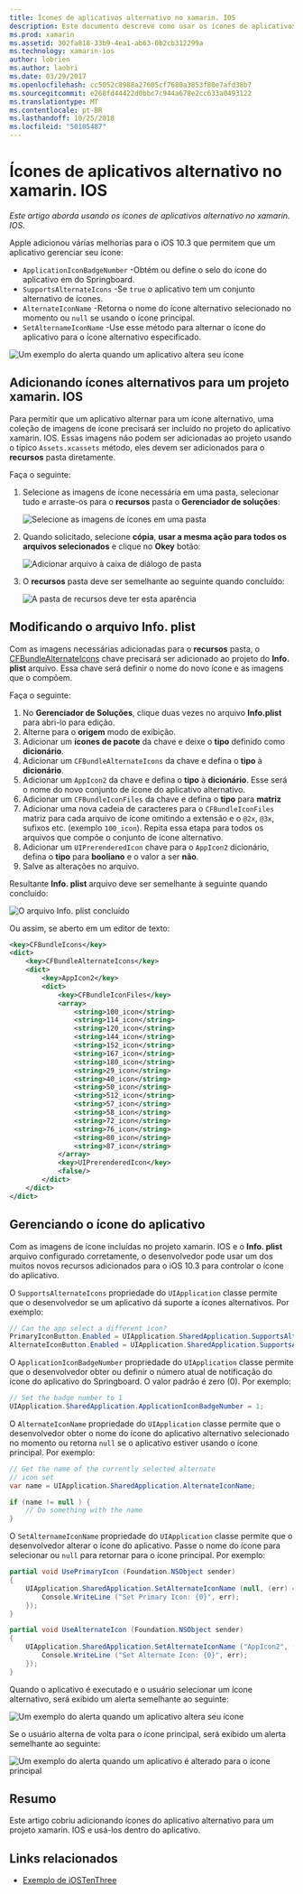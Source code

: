 ```yaml
---
title: Ícones de aplicativos alternativo no xamarin. IOS
description: Este documento descreve como usar os ícones de aplicativos alternativo no xamarin. IOS. Ele aborda como adicionar esses ícones para um projeto xamarin. IOS, como modificar o arquivo Info. plist e como gerenciar o ícone do aplicativo de forma programática.
ms.prod: xamarin
ms.assetid: 302fa818-33b9-4ea1-ab63-0b2cb312299a
ms.technology: xamarin-ios
author: lobrien
ms.author: laobri
ms.date: 03/29/2017
ms.openlocfilehash: cc5052c8988a27605cf7680a3853f80e7afd38b7
ms.sourcegitcommit: e268fd44422d0bbc7c944a678e2cc633a0493122
ms.translationtype: MT
ms.contentlocale: pt-BR
ms.lasthandoff: 10/25/2018
ms.locfileid: "50105487"
---
```

# <a name="alternate-app-icons-in-xamarinios"></a>Ícones de aplicativos alternativo no xamarin. IOS

_Este artigo aborda usando os ícones de aplicativos alternativo no xamarin. IOS._

Apple adicionou várias melhorias para o iOS 10.3 que permitem que um aplicativo gerenciar seu ícone:

 - `ApplicationIconBadgeNumber` -Obtém ou define o selo do ícone do aplicativo em do Springboard.
 - `SupportsAlternateIcons` -Se `true` o aplicativo tem um conjunto alternativo de ícones.
 - `AlternateIconName` -Retorna o nome do ícone alternativo selecionado no momento ou `null` se usando o ícone principal.
 - `SetAlternameIconName` -Use esse método para alternar o ícone do aplicativo para o ícone alternativo especificado.

![](alternate-app-icons-images/icons04.png "Um exemplo do alerta quando um aplicativo altera seu ícone")

<a name="Adding-Alternate-Icons" />

## <a name="adding-alternate-icons-to-a-xamarinios-project"></a>Adicionando ícones alternativos para um projeto xamarin. IOS

Para permitir que um aplicativo alternar para um ícone alternativo, uma coleção de imagens de ícone precisará ser incluído no projeto do aplicativo xamarin. IOS. Essas imagens não podem ser adicionadas ao projeto usando o típico `Assets.xcassets` método, eles devem ser adicionados para o **recursos** pasta diretamente.

Faça o seguinte:

1. Selecione as imagens de ícone necessária em uma pasta, selecionar tudo e arraste-os para o **recursos** pasta o **Gerenciador de soluções**:

    ![](alternate-app-icons-images/icons00.png "Selecione as imagens de ícones em uma pasta")

2. Quando solicitado, selecione **cópia**, **usar a mesma ação para todos os arquivos selecionados** e clique no **Okey** botão:

    ![](alternate-app-icons-images/icons02.png "Adicionar arquivo à caixa de diálogo de pasta")

3. O **recursos** pasta deve ser semelhante ao seguinte quando concluído:

    ![](alternate-app-icons-images/icons01.png "A pasta de recursos deve ter esta aparência")

<a name="Modifying-the-Info.plist-File" />

## <a name="modifying-the-infoplist-file"></a>Modificando o arquivo Info. plist

Com as imagens necessárias adicionadas para o **recursos** pasta, o [CFBundleAlternateIcons](https://developer.apple.com/library/content/documentation/General/Reference/InfoPlistKeyReference/Articles/CoreFoundationKeys.html#//apple_ref/doc/uid/TP40009249-SW13) chave precisará ser adicionado ao projeto do **Info. plist** arquivo. Essa chave será definir o nome do novo ícone e as imagens que o compõem.

Faça o seguinte:

1. No **Gerenciador de Soluções**, clique duas vezes no arquivo **Info.plist** para abri-lo para edição.
2. Alterne para o **origem** modo de exibição.
3. Adicionar um **ícones de pacote** da chave e deixe o **tipo** definido como **dicionário**.
4. Adicionar um `CFBundleAlternateIcons` da chave e defina o **tipo** à **dicionário**.
5. Adicionar um `AppIcon2` da chave e defina o **tipo** à **dicionário**. Esse será o nome do novo conjunto de ícone do aplicativo alternativo.
6. Adicionar um `CFBundleIconFiles` da chave e defina o **tipo** para **matriz**
7. Adicionar uma nova cadeia de caracteres para o `CFBundleIconFiles` matriz para cada arquivo de ícone omitindo a extensão e o `@2x`, `@3x`, sufixos etc. (exemplo `100_icon`). Repita essa etapa para todos os arquivos que compõe o conjunto de ícone alternativo.
8. Adicionar um `UIPrerenderedIcon` chave para o `AppIcon2` dicionário, defina o **tipo** para **booliano** e o valor a ser **não**.
9. Salve as alterações no arquivo.

Resultante **Info. plist** arquivo deve ser semelhante à seguinte quando concluído:

![](alternate-app-icons-images/icons03.png "O arquivo Info. plist concluído")

Ou assim, se aberto em um editor de texto:

```xml
<key>CFBundleIcons</key>
<dict>
    <key>CFBundleAlternateIcons</key>
    <dict>
        <key>AppIcon2</key>
        <dict>
            <key>CFBundleIconFiles</key>
            <array>
                <string>100_icon</string>
                <string>114_icon</string>
                <string>120_icon</string>
                <string>144_icon</string>
                <string>152_icon</string>
                <string>167_icon</string>
                <string>180_icon</string>
                <string>29_icon</string>
                <string>40_icon</string>
                <string>50_icon</string>
                <string>512_icon</string>
                <string>57_icon</string>
                <string>58_icon</string>
                <string>72_icon</string>
                <string>76_icon</string>
                <string>80_icon</string>
                <string>87_icon</string>
            </array>
            <key>UIPrerenderedIcon</key>
            <false/>
        </dict>
    </dict>
</dict>
```

<a name="Managing-the-Apps-Icon" />

## <a name="managing-the-apps-icon"></a>Gerenciando o ícone do aplicativo 

Com as imagens de ícone incluídas no projeto xamarin. IOS e o **Info. plist** arquivo configurado corretamente, o desenvolvedor pode usar um dos muitos novos recursos adicionados para o iOS 10.3 para controlar o ícone do aplicativo.

O `SupportsAlternateIcons` propriedade do `UIApplication` classe permite que o desenvolvedor se um aplicativo dá suporte a ícones alternativos. Por exemplo:

```csharp
// Can the app select a different icon?
PrimaryIconButton.Enabled = UIApplication.SharedApplication.SupportsAlternateIcons;
AlternateIconButton.Enabled = UIApplication.SharedApplication.SupportsAlternateIcons;
```

O `ApplicationIconBadgeNumber` propriedade do `UIApplication` classe permite que o desenvolvedor obter ou definir o número atual de notificação do ícone do aplicativo do Springboard. O valor padrão é zero (0). Por exemplo:

```csharp
// Set the badge number to 1
UIApplication.SharedApplication.ApplicationIconBadgeNumber = 1;
```

O `AlternateIconName` propriedade do `UIApplication` classe permite que o desenvolvedor obter o nome do ícone do aplicativo alternativo selecionado no momento ou retorna `null` se o aplicativo estiver usando o ícone principal. Por exemplo:

```csharp
// Get the name of the currently selected alternate
// icon set
var name = UIApplication.SharedApplication.AlternateIconName;

if (name != null ) {
    // Do something with the name
}
```

O `SetAlternameIconName` propriedade do `UIApplication` classe permite que o desenvolvedor alterar o ícone do aplicativo. Passe o nome do ícone para selecionar ou `null` para retornar para o ícone principal. Por exemplo:

```csharp
partial void UsePrimaryIcon (Foundation.NSObject sender)
{
    UIApplication.SharedApplication.SetAlternateIconName (null, (err) => {
        Console.WriteLine ("Set Primary Icon: {0}", err);
    });
}

partial void UseAlternateIcon (Foundation.NSObject sender)
{
    UIApplication.SharedApplication.SetAlternateIconName ("AppIcon2", (err) => {
        Console.WriteLine ("Set Alternate Icon: {0}", err);
    });
}
```

Quando o aplicativo é executado e o usuário selecionar um ícone alternativo, será exibido um alerta semelhante ao seguinte:

![](alternate-app-icons-images/icons04.png "Um exemplo do alerta quando um aplicativo altera seu ícone")

Se o usuário alterna de volta para o ícone principal, será exibido um alerta semelhante ao seguinte:

![](alternate-app-icons-images/icons05.png "Um exemplo do alerta quando um aplicativo é alterado para o ícone principal")

<a name="Summary" />

## <a name="summary"></a>Resumo

Este artigo cobriu adicionando ícones do aplicativo alternativo para um projeto xamarin. IOS e usá-los dentro do aplicativo.



## <a name="related-links"></a>Links relacionados

- [Exemplo de iOSTenThree](https://developer.xamarin.com/samples/ios/iOS10/iOSTenThree)
